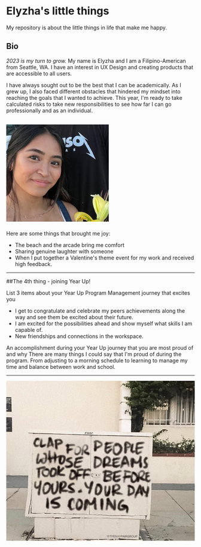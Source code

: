 # Elyzha's little things 
My repository is about the little things in life that make me happy. 

## Bio
*2023 is my turn to grow.* My name is Elyzha and I am a Filipino-American from Seattle, WA. I have an interest in UX Design and creating products that are accessible to all users. 

I have always sought out to be the best that I can be academically. As I grew up, I also faced different obstacles that hindered my mindset into reaching the goals that I wanted to achieve. This year, I'm ready to take calculated risks to take new responsibilities to see how far I can go professionally and as an individual.

![alt text](me.PNG)
---

Here are some things that brought me joy:
- The beach and the arcade bring me comfort
- Sharing genuine laughter with someone
- When I put together a Valentine's theme event for my work and received high feedback.

---

##The 4th thing - joining Year Up!

List 3 items about your Year Up Program Management journey that excites you
- I get to congratulate and celebrate my peers achievements along the way and see them be excited about their future.
- I am excited for the possibilities ahead and show myself what skills I am capable of.
- New friendships and connections in the workspace.

An accomplishment during your Year Up journey that you are most proud of and why
There are many things I could say that I'm proud of during the program. From adjusting to a morning schedule to learning to manage my time and balance between work and school.

---

![alt text](dreams.PNG)
